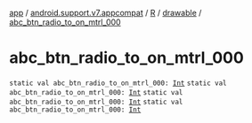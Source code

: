 [app](../../../index.md) / [android.support.v7.appcompat](../../index.md) / [R](../index.md) / [drawable](index.md) / [abc_btn_radio_to_on_mtrl_000](.)

# abc_btn_radio_to_on_mtrl_000

`static val abc_btn_radio_to_on_mtrl_000: `[`Int`](https://kotlinlang.org/api/latest/jvm/stdlib/kotlin/-int/index.html)
`static val abc_btn_radio_to_on_mtrl_000: `[`Int`](https://kotlinlang.org/api/latest/jvm/stdlib/kotlin/-int/index.html)
`static val abc_btn_radio_to_on_mtrl_000: `[`Int`](https://kotlinlang.org/api/latest/jvm/stdlib/kotlin/-int/index.html)
`static val abc_btn_radio_to_on_mtrl_000: `[`Int`](https://kotlinlang.org/api/latest/jvm/stdlib/kotlin/-int/index.html)